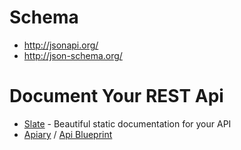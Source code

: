 # Schema
- http://jsonapi.org/
- http://json-schema.org/

# Document Your REST Api
- [Slate](https://github.com/lord/slate) - Beautiful static documentation for your API
- [Apiary](apiary.io) / [Api Blueprint](https://apiblueprint.org/)
